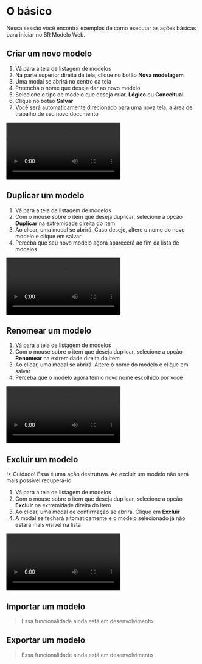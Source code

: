 # O básico

Nessa sessão você encontra exemplos de como executar as ações básicas para iniciar no BR Modelo Web.

## Criar um novo modelo

1. Vá para a tela de listagem de modelos
1. Na parte superior direita da tela, clique no botão **Nova modelagem**
1. Uma modal se abrirá no centro da tela
1. Preencha o nome que deseja dar ao novo modelo
1. Selecione o tipo de modelo que deseja criar. **Lógico** ou **Conceitual**
1. Clique no botão **Salvar**
1. Você será automaticamente direcionado para uma nova tela, a área de trabalho de seu novo documento

<video class="video-player" controls>
	<source src="basics/assets/criar-um-novo-modelo.mp4" type="video/mp4">
	Desculpe, seu navegador não suporta esse formato de vídeo.
</video>

## Duplicar um modelo

1. Vá para a tela de listagem de modelos
1. Com o mouse sobre o item que deseja duplicar, selecione a opção **Duplicar** na extremidade direita do item
1. Ao clicar, uma modal se abrirá. Caso deseje, altere o nome do novo modelo e clique em salvar
1. Perceba que seu novo modelo agora aparecerá ao fim da lista de modelos

<video class="video-player" controls>
	<source src="basics/assets/duplicar-um-modelo.mp4" type="video/mp4">
	Desculpe, seu navegador não suporta esse formato de vídeo.
</video>

## Renomear um modelo

1. Vá para a tela de listagem de modelos
1. Com o mouse sobre o item que deseja duplicar, selecione a opção **Renomear** na extremidade direita do item
1. Ao clicar, uma modal se abrirá. Altere o nome do modelo e clique em salvar
1. Perceba que o modelo agora tem o novo nome escolhido por você

<video class="video-player" controls>
	<source src="basics/assets/renomear-um-modelo.mp4" type="video/mp4">
	Desculpe, seu navegador não suporta esse formato de vídeo.
</video>

## Excluir um modelo

!> Cuidado! Essa é uma ação destrutuva. Ao excluir um modelo não será mais possível recuperá-lo.

1. Vá para a tela de listagem de modelos
1. Com o mouse sobre o item que deseja duplicar, selecione a opção **Excluir** na extremidade direita do item
1. Ao clicar, uma modal de confirmação se abrirá. Clique em **Excluir**
1. A modal se fechará altomaticamente e o modelo selecionado já não estará mais visível na lista

<video class="video-player" controls>
	<source src="basics/assets/renomear-um-modelo.mp4" type="video/mp4">
	Desculpe, seu navegador não suporta esse formato de vídeo.
</video>

## Importar um modelo

> Essa funcionalidade ainda está em desenvolvimento

## Exportar um modelo

> Essa funcionalidade ainda está em desenvolvimento